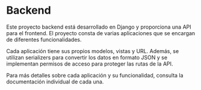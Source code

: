 # Backend

Este proyecto backend está desarrollado en Django y proporciona una API para el frontend.
El proyecto consta de varias aplicaciones que se encargan de diferentes funcionalidades.

Cada aplicación tiene sus propios modelos, vistas y URL. Además, se utilizan serializers para 
convertir los datos en formato JSON y se implementan permisos de acceso para proteger las 
rutas de la API.

Para más detalles sobre cada aplicación y su funcionalidad, consulta la documentación 
individual de cada una.
